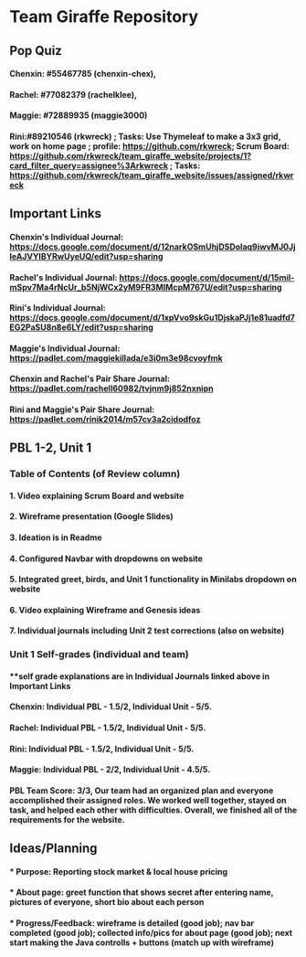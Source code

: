 # Team Giraffe Repository

## Pop Quiz
#### Chenxin: #55467785 (chenxin-chex),  
#### Rachel: #77082379 (rachelklee), 
#### Maggie: #72889935 (maggie3000)
#### Rini:#89210546 (rkwreck) ; Tasks: Use Thymeleaf to make a 3x3 grid, work on home page ; profile: https://github.com/rkwreck; Scrum Board: https://github.com/rkwreck/team_giraffe_website/projects/1?card_filter_query=assignee%3Arkwreck ; Tasks: https://github.com/rkwreck/team_giraffe_website/issues/assigned/rkwreck 

## Important Links
#### Chenxin's Individual Journal: https://docs.google.com/document/d/12narkOSmUhjDSDolaq9iwvMJ0JjleAJVYIBYRwUyeUQ/edit?usp=sharing
#### Rachel's Individual Journal: https://docs.google.com/document/d/15mil-mSpv7Ma4rNcUr_b5NjWCx2yM9FR3MIMcpM767U/edit?usp=sharing
#### Rini's Individual Journal: https://docs.google.com/document/d/1xpVvo9skGu1DjskaPJj1e81uadfd7EG2PaSU8n8e6LY/edit?usp=sharing
#### Maggie's Individual Journal: https://padlet.com/maggiekillada/e3i0m3e98cvoyfmk
#### Chenxin and Rachel's Pair Share Journal: https://padlet.com/rachell60982/tvjnm9j852nxnipn
#### Rini and Maggie's Pair Share Journal: https://padlet.com/rinik2014/m57cv3a2cidodfoz



## PBL 1-2, Unit 1
### Table of Contents (of Review column)
#### 1. Video explaining Scrum Board and website
#### 2. Wireframe presentation (Google Slides)
#### 3. Ideation is in Readme
#### 4. Configured Navbar with dropdowns on website
#### 5. Integrated greet, birds, and Unit 1 functionality in Minilabs dropdown on website
#### 6. Video explaining Wireframe and Genesis ideas
#### 7. Individual journals including Unit 2 test corrections (also on website)
####
### Unit 1 Self-grades (individual and team)
#### **self grade explanations are in Individual Journals linked above in Important Links
#### Chenxin: Individual PBL - 1.5/2, Individual Unit - 5/5. 
#### Rachel: Individual PBL - 1.5/2, Individual Unit - 5/5. 
#### Rini: Individual PBL - 1.5/2, Individual Unit - 5/5. 
#### Maggie: Individual PBL - 2/2, Individual Unit - 4.5/5.
#### PBL Team Score: 3/3, Our team had an organized plan and everyone accomplished their assigned roles. We worked well together, stayed on task, and helped each other with difficulties. Overall, we finished all of the requirements for the website.

## Ideas/Planning
#### * Purpose: Reporting stock market & local house pricing
#### * About page: greet function that shows secret after entering name, pictures of everyone, short bio about each person
#### * Progress/Feedback: wireframe is detailed (good job); nav bar completed (good job); collected info/pics for about page (good job); next start making the Java controlls + buttons (match up with wireframe)
